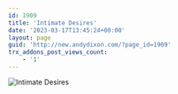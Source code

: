 ```yaml
---
id: 1909
title: 'Intimate Desires'
date: '2023-03-17T13:45:24+00:00'
layout: page
guid: 'http://new.andydixon.com/?page_id=1909'
trx_addons_post_views_count:
    - '1'
---
```


![Intimate Desires](https://i0.wp.com/assets.g8x2.ldn.idrivee2-23.com/posters/Intimate%20Desires%2001.jpg?w=1200&ssl=1 "Intimate Desires")